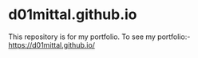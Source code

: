 # d01mittal.github.io

This repository is for my portfolio.
To see my portfolio:- https://d01mittal.github.io/
